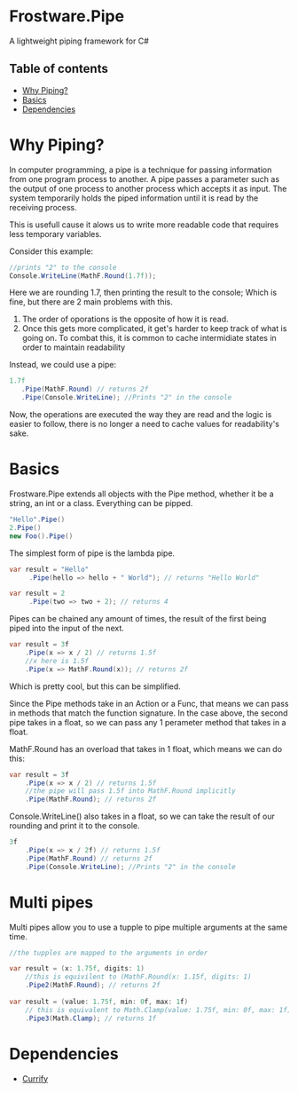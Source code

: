 # Frostware.Pipe
A lightweight piping framework for C#

## Table of contents
* [Why Piping?](#why-piping)
* [Basics](#basics)
* [Dependencies](#dependencies)
 
# Why Piping?

In computer programming, a pipe is a technique for passing information from one program process to another. A pipe passes a parameter such as the output of one process to another process which accepts it as input. The system temporarily holds the piped information until it is read by the receiving process.

This is usefull cause it alows us to write more readable code that requires less temporary variables.

Consider this example:
```cs
//prints "2" to the console
Console.WriteLine(MathF.Round(1.7f));
```
Here we are rounding 1.7, then printing the result to the console;
Which is fine, but there are 2 main problems with this.

1. The order of oporations is the opposite of how it is read. 
2. Once this gets more complicated, it get's harder to keep track of what is going on. To combat this, it is common to cache intermidiate states in order to maintain readability

Instead, we could use a pipe:

```cs
1.7f
   .Pipe(MathF.Round) // returns 2f
   .Pipe(Console.WriteLine); //Prints "2" in the console
```
Now, the operations are executed the way they are read and the logic is easier to follow, there is no longer a need to cache values for readability's sake.


# Basics
Frostware.Pipe extends all objects with the Pipe method, whether it be a string, an int or a class. Everything can be pipped.

```cs
"Hello".Pipe()
2.Pipe()
new Foo().Pipe()
```

The simplest form of pipe is the lambda pipe.

```cs
var result = "Hello"
     .Pipe(hello => hello + " World"); // returns "Hello World"

var result = 2
     .Pipe(two => two + 2); // returns 4
```

Pipes can be chained any amount of times, the result of the first being piped into the input of the next.

```cs
var result = 3f
    .Pipe(x => x / 2) // returns 1.5f
    //x here is 1.5f
    .Pipe(x => MathF.Round(x)); // returns 2f
```

Which is pretty cool, but this can be simplified.

Since the Pipe methods take in an Action or a Func, that means we can pass in methods that match the function signature.
In the case above, the second pipe takes in a float, so we can pass any 1 perameter method that takes in a float.

MathF.Round has an overload that takes in 1 float, which means we can do this:

```cs
var result = 3f
    .Pipe(x => x / 2) // returns 1.5f
    //the pipe will pass 1.5f into MathF.Round implicitly
    .Pipe(MathF.Round); // returns 2f
```

Console.WriteLine() also takes in a float, so we can take the result of our rounding and print it to the console. 
```cs
3f
    .Pipe(x => x / 2f) // returns 1.5f
    .Pipe(MathF.Round) // returns 2f
    .Pipe(Console.WriteLine); //Prints "2" in the console
```

# Multi pipes
Multi pipes allow you to use a tupple to pipe multiple arguments at the same time.

```cs
//the tupples are mapped to the arguments in order

var result = (x: 1.75f, digits: 1)
    //this is equivilent to (MathF.Round(x: 1.15f, digits: 1)
    .Pipe2(MathF.Round); // returns 2f
    
var result = (value: 1.75f, min: 0f, max: 1f)
    // this is equivalent to Math.Clamp(value: 1.75f, min: 0f, max: 1f)
    .Pipe3(Math.Clamp); // returns 1f 
```

# Dependencies
* [Currify](https://github.com/leandromoh/Curryfy)
